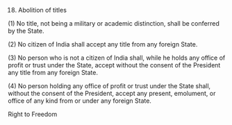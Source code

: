 18. Abolition of titles

(1) No title, not being a military or academic distinction, shall be conferred by the State.

(2) No citizen of India shall accept any title from any foreign State.

(3) No person who is not a citizen of India shall, while he holds any office of profit or trust under the State, accept without the consent of the President any title from any foreign State.

(4) No person holding any office of profit or trust under the State shall, without the consent of the President, accept any present, emolument, or office of any kind from or under any foreign State.

 

Right to Freedom

